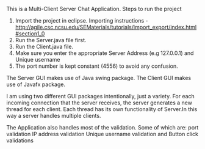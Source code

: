 This is a Multi-Client Server Chat Application.
Steps to run the project
1. Import the project in eclipse. Importing instructions - http://agile.csc.ncsu.edu/SEMaterials/tutorials/import_export/index.html#section1_0
2. Run the Server.java file first.
3. Run the Client.java file.
4. Make sure you enter the appropriate Server Address (e.g 127.0.0.1) and Unique username
5. The port number is kept constant (4556) to avoid any confusion.

The Server GUI makes use of Java swing package. 
The Client GUI makes use of Javafx package.

I am using two different GUI packages intentionally, just a variety.
For each incoming connection that the server receives, the server generates a new thread for each client. Each thread has its own functionality of Server.In this way a server handles multiple clients.

The Application also handles most of the validation.
Some of which are:
port validation
IP address validation
Unique username validation
and Button click validations

